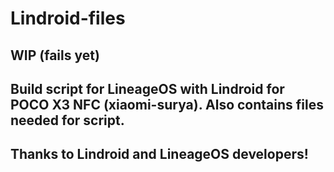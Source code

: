 # Lindroid-files
## WIP (fails yet)
## Build script for LineageOS with Lindroid for POCO X3 NFC (xiaomi-surya). Also contains files needed for script.

## Thanks to Lindroid and LineageOS developers!
